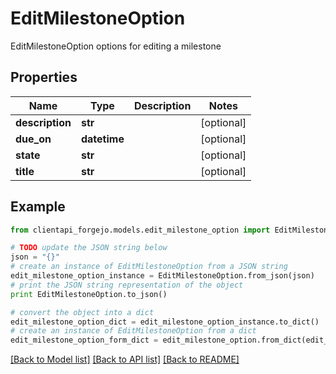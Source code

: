 # EditMilestoneOption

EditMilestoneOption options for editing a milestone

## Properties
Name | Type | Description | Notes
------------ | ------------- | ------------- | -------------
**description** | **str** |  | [optional] 
**due_on** | **datetime** |  | [optional] 
**state** | **str** |  | [optional] 
**title** | **str** |  | [optional] 

## Example

```python
from clientapi_forgejo.models.edit_milestone_option import EditMilestoneOption

# TODO update the JSON string below
json = "{}"
# create an instance of EditMilestoneOption from a JSON string
edit_milestone_option_instance = EditMilestoneOption.from_json(json)
# print the JSON string representation of the object
print EditMilestoneOption.to_json()

# convert the object into a dict
edit_milestone_option_dict = edit_milestone_option_instance.to_dict()
# create an instance of EditMilestoneOption from a dict
edit_milestone_option_form_dict = edit_milestone_option.from_dict(edit_milestone_option_dict)
```
[[Back to Model list]](../README.md#documentation-for-models) [[Back to API list]](../README.md#documentation-for-api-endpoints) [[Back to README]](../README.md)


